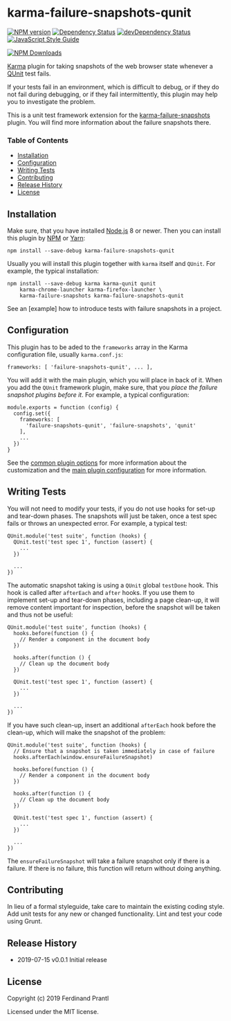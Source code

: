 # karma-failure-snapshots-qunit

[![NPM version](https://badge.fury.io/js/karma-failure-snapshots-qunit.png)](http://badge.fury.io/js/karma-failure-snapshots-qunit)
[![Dependency Status](https://david-dm.org/prantlf/karma-failure-snapshots-qunit.svg)](https://david-dm.org/prantlf/karma-failure-snapshots-qunit)
[![devDependency Status](https://david-dm.org/prantlf/karma-failure-snapshots-qunit/dev-status.svg)](https://david-dm.org/prantlf/karma-failure-snapshots-qunit#info=devDependencies)
[![JavaScript Style Guide](https://img.shields.io/badge/code_style-standard-brightgreen.svg)](https://standardjs.com)

[![NPM Downloads](https://nodei.co/npm/karma-failure-snapshots-qunit.png?downloads=true&stars=true)](https://www.npmjs.com/package/karma-failure-snapshots-qunit)

[Karma] plugin for taking snapshots of the web browser state whenever a [QUnit] test fails.

If your tests fail in an environment, which is difficult to debug, or if they do not fail during debugging, or if they fail intermittently, this plugin may help you to investigate the problem.

This is a unit test framework extension for the [karma-failure-snapshots] plugin. You will find more information about the failure snapshots there.

### Table of Contents

- [Installation](#installation)
- [Configuration](#configuration)
- [Writing Tests](#writing-tests)
- [Contributing](#contributing)
- [Release History](#release-history)
- [License](#license)

## Installation

Make sure, that you have installed [Node.js] 8 or newer. Then you can install this plugin by [NPM] or [Yarn]:

    npm install --save-debug karma-failure-snapshots-qunit

Usually you will install this plugin together with `karma` itself and `QUnit`. For example, the typical installation:

    npm install --save-debug karma karma-qunit qunit
        karma-chrome-launcher karma-firefox-launcher \
        karma-failure-snapshots karma-failure-snapshots-qunit

See an [example] how to introduce tests with failure snapshots in a project.

## Configuration

This plugin has to be aded to the `frameworks` array in the Karma configuration file, usually `karma.conf.js`:

    frameworks: [ 'failure-snapshots-qunit', ... ],

You will add it with the main plugin, which you will place in back of it. When you add the `QUnit` framework plugin, make sure, that you *place the failure snapshot plugins before it*. For example, a typical configuration:

    module.exports = function (config) {
      config.set({
        frameworks: [
          'failure-snapshots-qunit', 'failure-snapshots', 'qunit'
        ],
        ...
      })
    }

See the [common plugin options] for more information about the customization and the [main plugin configuration] for more information. 


## Writing Tests

You will not need to modify your tests, if you do not use hooks for set-up and tear-down phases. The snapshots will just be taken, once a test spec fails or throws an unexpected error. For example, a typical test:

    QUnit.module('test suite', function (hooks) {
      QUnit.test('test spec 1', function (assert) {
        ...
      })

      ...
    })

The automatic snapshot taking is using a `QUnit` global `testDone` hook. This hook is called after `afterEach` and `after` hooks. If you use them to implement set-up and tear-down phases, including a page clean-up, it will remove content important for inspection, before the snapshot will be taken and thus not be useful:

    QUnit.module('test suite', function (hooks) {
      hooks.before(function () {
        // Render a component in the document body
      })

      hooks.after(function () {
        // Clean up the document body
      })

      QUnit.test('test spec 1', function (assert) {
        ...
      })

      ...
    })

If you have such clean-up, insert an additional `afterEach` hook before the clean-up, which will make the snapshot of the problem:

    QUnit.module('test suite', function (hooks) {
      // Ensure that a snapshot is taken immediately in case of failure
      hooks.afterEach(window.ensureFailureSnapshot)

      hooks.before(function () {
        // Render a component in the document body
      })

      hooks.after(function () {
        // Clean up the document body
      })

      QUnit.test('test spec 1', function (assert) {
        ...
      })

      ...
    })

The `ensureFailureSnapshot` will take a failure snapshot only if there is a failure. If there is no failure, this function will return without doing anything.

## Contributing

In lieu of a formal styleguide, take care to maintain the existing coding style.  Add unit tests for any new or changed functionality. Lint and test your code using Grunt.

## Release History

* 2019-07-15   v0.0.1   Initial release

## License

Copyright (c) 2019 Ferdinand Prantl

Licensed under the MIT license.

[karma-failure-snapshots]: https://github.com/prantlf/karma-failure-snapshots#readme
[Node.js]: https://nodejs.org/
[NPM]: https://www.npmjs.com/get-npm
[Yarn]: https://yarnpkg.com/lang/en/docs/install/
[Karma]: https://karma-runner.github.io/
[QUnit]: https://qunitjs.com/
[common plugin options]: https://github.com/prantlf/karma-failure-snapshots#configuration
[main plugin configuration]: https://github.com/prantlf/karma-failure-snapshots#options
